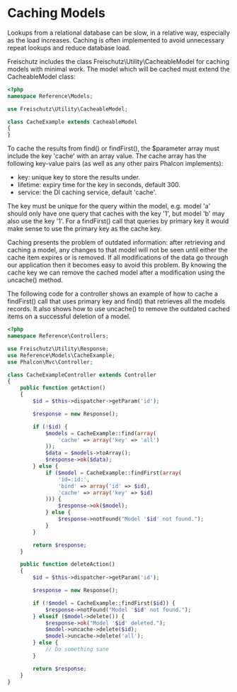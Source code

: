 Caching Models
==============

Lookups from a relational database can be slow, in a relative way, especially
as the load increases. Caching is often implemented to avoid unnecessary
repeat lookups and reduce database load.

Freischutz includes the class Freischutz\Utility\CacheableModel for caching
models with minimal work. The model which will be cached must extend the
CacheableModel class:

```php
<?php
namespace Reference\Models;

use Freischutz\Utility\CacheableModel;

class CacheExample extends CacheableModel
{
}
```

To cache the results from find() or findFirst(), the $parameter array must
include the key 'cache' with an array value. The cache array has the following
key-value pairs (as well as any other pairs Phalcon implements):

* key: unique key to store the results under.
* lifetime: expiry time for the key in seconds, default 300.
* service: the DI caching service, default 'cache'.

The key must be unique for the query within the model, e.g. model 'a' should
only have one query that caches with the key '1', but model 'b' may also use
the key '1'. For a findFirst() call that queries by primary key it would make
sense to use the primary key as the cache key.

Caching presents the problem of outdated information: after retrieving and
caching a model, any changes to that model will not be seen until either the
cache item expires or is removed. If all modifications of the data go through
our application then it becomes easy to avoid this problem. By knowing the
cache key we can remove the cached model after a modification using the
uncache() method.

The following code for a controller shows an example of how to cache a
findFirst() call that uses primary key and find() that retrieves all the models
records. It also shows how to use uncache() to remove the outdated cached items
on a successful deletion of a model.

```php
<?php
namespace Reference\Controllers;

use Freischutz\Utility\Response;
use Reference\Models\CacheExample;
use Phalcon\Mvc\Controller;

class CacheExampleController extends Controller
{
    public function getAction()
    {
        $id = $this->dispatcher->getParam('id');

        $response = new Response();

        if (!$id) {
            $models = CacheExample::find(array(
                'cache' => array('key' => 'all')
            ));
            $data = $models->toArray();
            $response->ok($data);
        } else {
            if ($model = CacheExample::findFirst(array(
                'id=:id:',
                'bind' => array('id' => $id),
                'cache' => array('key' => $id)
            ))) {
                $response->ok($model);
            } else {
                $response->notFound("Model '$id' not found.");
            }
        }

        return $response;
    }

    public function deleteAction()
    {
        $id = $this->dispatcher->getParam('id');

        $response = new Response();

        if (!$model = CacheExample::findFirst($id)) {
            $response->notFound("Model '$id' not found.");
        } elseif ($model->delete()) {
            $response->ok("Model '$id' deleted.");
            $model->uncache->delete($id);
            $model->uncache->delete('all');
        } else {
            // Do something sane
        }

        return $response;
    }
}
```
